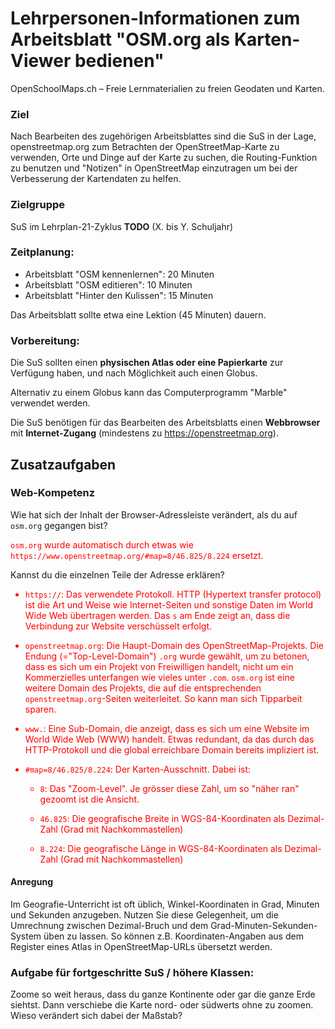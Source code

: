 Lehrpersonen-Informationen zum Arbeitsblatt "OSM.org als Karten-Viewer bedienen"
===
OpenSchoolMaps.ch &ndash; Freie Lernmaterialien zu freien Geodaten und Karten.
### Ziel

Nach Bearbeiten des zugehörigen Arbeitsblattes sind die SuS in der Lage, openstreetmap.org zum Betrachten der OpenStreetMap-Karte zu verwenden, Orte und Dinge auf der Karte zu suchen, die Routing-Funktion zu benutzen und "Notizen" in OpenStreetMap einzutragen um bei der Verbesserung der Kartendaten zu helfen.

### Zielgruppe

SuS im Lehrplan-21-Zyklus **TODO** (X. bis Y. Schuljahr)

### Zeitplanung:

* Arbeitsblatt "OSM kennenlernen": 20 Minuten
* Arbeitsblatt "OSM editieren": 10 Minuten
* Arbeitsblatt "Hinter den Kulissen": 15 Minuten

Das Arbeitsblatt sollte etwa eine Lektion (45 Minuten) dauern.

### Vorbereitung:
Die SuS sollten einen **physischen Atlas oder eine Papierkarte** zur Verfügung haben, und nach Möglichkeit auch einen Globus.

Alternativ zu einem Globus kann das Computerprogramm "Marble" verwendet werden.

Die SuS benötigen für das Bearbeiten des Arbeitsblatts einen **Webbrowser** mit **Internet-Zugang** (mindestens zu https://openstreetmap.org).

## Zusatzaufgaben

### Web-Kompetenz

Wie hat sich der Inhalt der Browser-Adressleiste verändert, als du auf `osm.org` gegangen bist?

<span style='color:red'>`osm.org` wurde automatisch durch etwas wie `https://www.openstreetmap.org/#map=8/46.825/8.224` ersetzt.</span>

Kannst du die einzelnen Teile der Adresse erklären?

<div style='color:red'>

* `https://`: Das verwendete Protokoll. HTTP (Hypertext transfer protocol) ist die Art und Weise wie Internet-Seiten und sonstige Daten im World Wide Web übertragen werden. Das `s` am Ende zeigt an, dass die Verbindung zur Website verschüsselt erfolgt.

* `openstreetmap.org`: Die Haupt-Domain des OpenStreetMap-Projekts. Die Endung (="Top-Level-Domain") `.org` wurde gewählt, um zu betonen, dass es sich um ein Projekt von Freiwilligen handelt, nicht um ein Kommerzielles unterfangen wie vieles unter `.com`. `osm.org` ist eine weitere Domain des Projekts, die auf die entsprechenden `openstreetmap.org`-Seiten weiterleitet. So kann man sich Tipparbeit sparen.

* `www.`: Eine Sub-Domain, die anzeigt, dass es sich um eine Website im World Wide Web (WWW) handelt. Etwas redundant, da das durch das HTTP-Protokoll und die global erreichbare Domain bereits impliziert ist.

* `#map=8/46.825/8.224`: Der Karten-Ausschnitt. Dabei ist:

  * `8`: Das "Zoom-Level". Je grösser diese Zahl, um so "näher ran" gezoomt ist die Ansicht.

  * `46.825`: Die geografische Breite in WGS-84-Koordinaten als Dezimal-Zahl (Grad mit Nachkommastellen)

  * `8.224`: Die geografische Länge in WGS-84-Koordinaten als Dezimal-Zahl (Grad mit Nachkommastellen)
</div>

#### Anregung

Im Geografie-Unterricht ist oft üblich, Winkel-Koordinaten in Grad, Minuten und Sekunden anzugeben. Nutzen Sie diese Gelegenheit, um die Umrechnung zwischen Dezimal-Bruch und dem Grad-Minuten-Sekunden-System üben zu lassen. So können z.B. Koordinaten-Angaben aus dem Register eines Atlas in OpenStreetMap-URLs übersetzt werden.

### Aufgabe für fortgeschritte SuS / höhere Klassen:

Zoome so weit heraus, dass du ganze Kontinente oder gar die ganze Erde siehtst. Dann verschiebe die Karte nord- oder südwerts ohne zu zoomen. Wieso verändert sich dabei der Maßstab?
